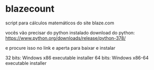 # blazecount
script para cálculos matemáticos do site blaze.com

vocês vão precisar do python instalado
download do python: https://www.python.org/downloads/release/python-378/

e procure isso no link e aperta para baixar e instalar

32 bits: Windows x86 executable installer
64 bits: Windows x86-64 executable installer
